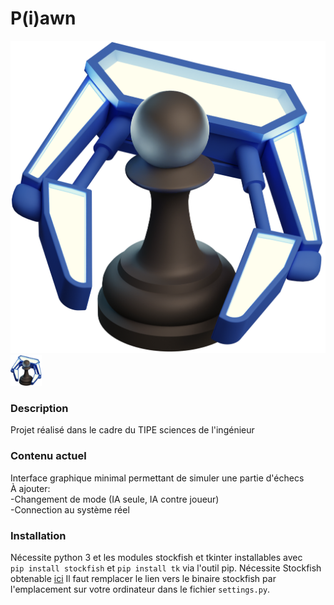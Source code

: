 # P(i)awn

![alt text](https://raw.githubusercontent.com/Robotw4r/TIPE/master/logoarmgrade.png)
<img src="logoarmgrade.png" alt="drawing" width="50"/>

### Description
Projet réalisé dans le cadre du TIPE sciences de l'ingénieur

### Contenu actuel
Interface graphique minimal permettant de simuler une partie d'échecs  
À ajouter:  
-Changement de mode (IA seule, IA contre joueur)  
-Connection au système réel

### Installation
Nécessite python 3 et les modules stockfish et tkinter
installables avec  
```pip install stockfish``` et ```pip install tk``` via l'outil pip.
Nécessite Stockfish obtenable [ici](https://stockfishchess.org/download/)
Il faut remplacer le lien vers le binaire stockfish par l'emplacement sur votre ordinateur dans le fichier `settings.py`.
